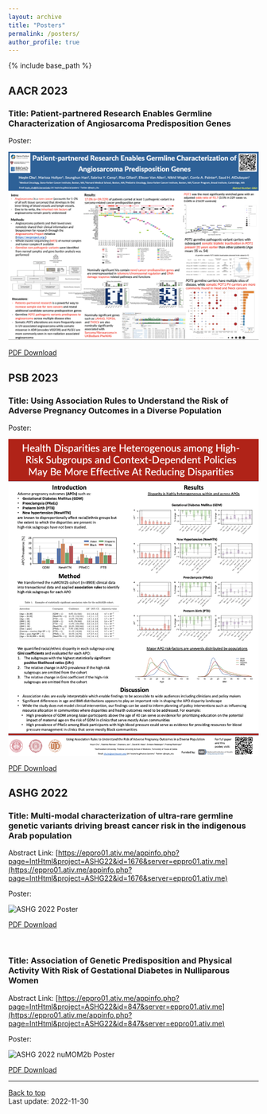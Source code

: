 ```yaml
---
layout: archive
title: "Posters"
permalink: /posters/
author_profile: true
---
```


{% include base_path %}

## AACR 2023

### Title: Patient-partnered Research Enables Germline Characterization of Angiosarcoma Predisposition Genes

Poster:

<img src="/images/posters/AACR_2023_Screenshot.png" alt="AACR 2023 Poster Presentation">

[PDF Download](/files/AACR_2023_Presentation.pdf)

## PSB 2023

### Title: Using Association Rules to Understand the Risk of Adverse Pregnancy Outcomes in a Diverse Population

Poster:

<img src="/images/posters/PSB_2023_nuMOM2b_Poster.png" alt="PSB 2023 Poster">

[PDF Download](/files/nuMOM2b_disparity_poster.pdf)

## ASHG 2022

<!-- <img src="/images/posters/ASHG_2022_Photo.jpg" alt="ASHG 2022 Poster Presentation" style="max-height: 300px; height: 100%; width: auto;"> -->

### Title: Multi-modal characterization of ultra-rare germline genetic variants driving breast cancer risk in the indigenous Arab population

Abstract Link: [https://eppro01.ativ.me/appinfo.php?page=IntHtml&project=ASHG22&id=1676&server=eppro01.ativ.me](https://eppro01.ativ.me/appinfo.php?page=IntHtml&project=ASHG22&id=1676&server=eppro01.ativ.me)

Poster:

<img src="/images/posters/ASHG_2022_Poster" alt="ASHG 2022 Poster">

[PDF Download](/files/ASHG_2022_Presentation.pdf)

<br/>

### Title: Association of Genetic Predisposition and Physical Activity With Risk of Gestational Diabetes in Nulliparous Women

Abstract Link: [https://eppro01.ativ.me/appinfo.php?page=IntHtml&project=ASHG22&id=847&server=eppro01.ativ.me](https://eppro01.ativ.me/appinfo.php?page=IntHtml&project=ASHG22&id=847&server=eppro01.ativ.me)

Poster:

<img src="/images/posters/ASHG_2022_nuMOM2b_Poster" alt="ASHG 2022 nuMOM2b Poster">

[PDF Download](/files/nuMoM2b_poster_ASHG_2022.pdf)

---
<a href="#top">Back to top</a>
<br/>
Last update: 2022-11-30

